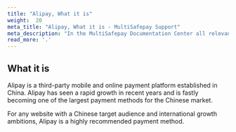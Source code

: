 ```yaml
---
title: "Alipay, What it is"
weight:  20
meta_title: "Alipay, What it is - MultiSafepay Support"
meta_description: "In the MultiSafepay Documentation Center all relevant information regarding our Plugins and API. As well as Support pages for Payment Method, Tools and General Questions. You can also find the contact details of our Support Team and Integration Team."
read_more: '.'
---
```

## What it is

Alipay is a third-party mobile and online payment platform established in China. Alipay has seen a rapid growth in recent years and is fastly becoming one of the largest payment methods for the Chinese market.

For any website with a Chinese target audience and international growth ambitions, Alipay is a highly recommended payment method.

